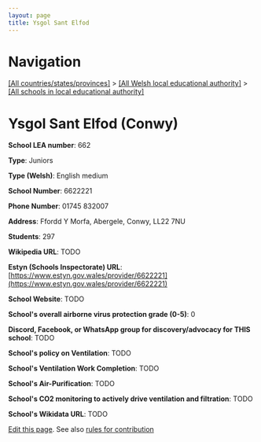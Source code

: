 ```yaml
---
layout: page
title: Ysgol Sant Elfod
---
```

# Navigation

[[All countries/states/provinces]](../../..) > [[All Welsh local educational authority]](../..) > [[All schools in local educational authority]](..)

# Ysgol Sant Elfod (Conwy)

**School LEA number**: 662

**Type**: Juniors

**Type (Welsh)**: English medium

**School Number**: 6622221

**Phone Number**: 01745 832007

**Address**: Ffordd Y Morfa, Abergele, Conwy, LL22 7NU

**Students**: 297

**Wikipedia URL**: TODO

**Estyn (Schools Inspectorate) URL**: [https://www.estyn.gov.wales/provider/6622221](https://www.estyn.gov.wales/provider/6622221)

**School Website**: TODO

**School's overall airborne virus protection grade (0-5)**: 0

**Discord, Facebook, or WhatsApp group for discovery/advocacy for THIS school**: TODO

**School's policy on Ventilation**: TODO

**School's Ventilation Work Completion**: TODO

**School's Air-Purification**: TODO

**School's CO2 monitoring to actively drive ventilation and filtration**: TODO

**School's Wikidata URL**: TODO




[Edit this page](https://github.com/ventilate-schools/Wales/edit/prif/./Conwy/Ysgol_Sant_Elfod.md). See also [rules for contribution](../../../contribution-rules/)